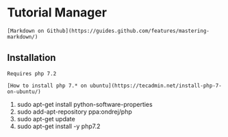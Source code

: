 # Tutorial Manager
    [Markdown on Github](https://guides.github.com/features/mastering-markdown/)

## Installation 
    Requires php 7.2

    [How to install php 7.* on ubuntu](https://tecadmin.net/install-php-7-on-ubuntu/)

1. sudo apt-get install python-software-properties
1. sudo add-apt-repository ppa:ondrej/php
1. sudo apt-get update
1. sudo apt-get install -y php7.2
